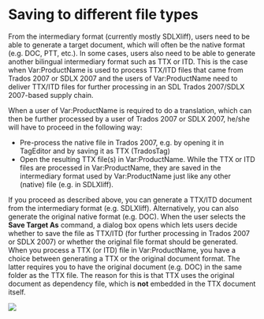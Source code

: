 Saving to different file types
=====

From the intermediary format (currently mostly SDLXliff), users need to be able to generate a target document, which will often be the native format (e.g. DOC, PTT, etc.). In some cases, users also need to be able to generate another bilingual intermediary format such as TTX or ITD. This is the case when Var:ProductName is used to process TTX/ITD files that came from Trados 2007 or SDLX 2007 and the users of Var:ProductName need to deliver TTX/ITD files for further processing in an SDL Trados 2007/SDLX 2007-based supply chain.

When a user of Var:ProductName is required to do a translation, which can then be further processed by a user of Trados 2007 or SDLX 2007, he/she will have to proceed in the following way:

* Pre-process the native file in Trados 2007, e.g. by opening it in TagEditor and by saving it as TTX (TradosTag)
* Open the resulting TTX file(s) in Var:ProductName. While the TTX or ITD files are processed in Var:ProductName, they are saved in the intermediary format used by Var:ProductName just like any other (native) file (e.g. in SDLXliff).


If you proceed as described above, you can generate a TTX/ITD document from the intermediary format (e.g. SDLXliff). Alternatively, you can also generate the original native format (e.g. DOC). When the user selects the **Save Target As** command, a dialog box opens which lets users decide whether to save the file as TTX/ITD (for further processing in Trados 2007 or SDLX 2007) or whether the original file format should be generated.
When you process a TTX (or ITD) file in Var:ProductName, you have a choice between generating a TTX or the original document format. The latter requires you to have the original document (e.g. DOC) in the same folder as the TTX file. The reason for this is that TTX uses the original document as dependency file, which is **not** embedded in the TTX document itself.

<img style="display:block; " src="images/TTX01.jpg"/>
